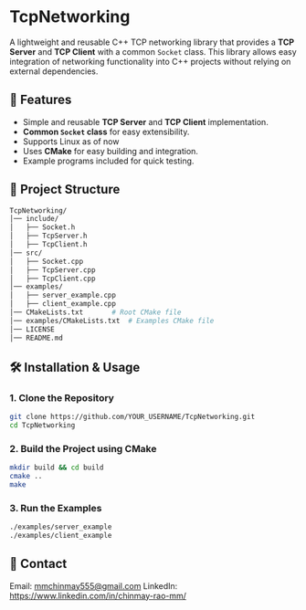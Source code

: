 # TcpNetworking

A lightweight and reusable C++ TCP networking library that provides a **TCP Server** and **TCP Client** with a common `Socket` class. This library allows easy integration of networking functionality into C++ projects without relying on external dependencies.

## 🚀 Features
- Simple and reusable **TCP Server** and **TCP Client** implementation.
- **Common `Socket` class** for easy extensibility.
- Supports Linux as of now
- Uses **CMake** for easy building and integration.
- Example programs included for quick testing.

## 📁 Project Structure
```sh
TcpNetworking/
│── include/
│   ├── Socket.h
│   ├── TcpServer.h
│   ├── TcpClient.h
│── src/
│   ├── Socket.cpp
│   ├── TcpServer.cpp
│   ├── TcpClient.cpp
│── examples/
│   ├── server_example.cpp
│   ├── client_example.cpp
│── CMakeLists.txt       # Root CMake file
│── examples/CMakeLists.txt  # Examples CMake file
│── LICENSE
│── README.md
```

## 🛠️ Installation & Usage

### **1. Clone the Repository**
```sh
git clone https://github.com/YOUR_USERNAME/TcpNetworking.git
cd TcpNetworking
```
### **2. Build the Project using CMake**
```sh
mkdir build && cd build
cmake ..
make
```
### **3. Run the Examples**
```sh
./examples/server_example
./examples/client_example
```

## 📩 Contact
Email: mmchinmay555@gmail.com
LinkedIn: https://www.linkedin.com/in/chinmay-rao-mm/


